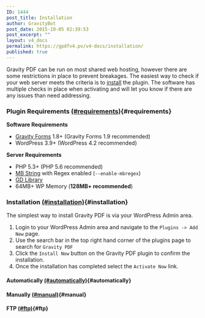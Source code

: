 ```yaml
---
ID: 1444
post_title: Installation
author: GravityBot
post_date: 2015-10-05 02:39:53
post_excerpt: ""
layout: v4_docs
permalink: https://gpdfv4.pv/v4-docs/installation/
published: true
---
```

Gravity PDF can be run on most shared web hosting, however there are some restrictions in place to prevent breakages. The easiest way to check if your web server meets the criteria is to [install](#installation) the plugin. The software has multiple checks in place when activating and will let you know if there are any issues than need addressing. 

### Plugin Requirements [(#requirements)](#requirements){#requirements}

**Software Requirements**
* [Gravity Forms](https://www.e-junkie.com/ecom/gb.php?cl=54585&c=ib&aff=235154) 1.8+ (Gravity Forms 1.9 recommended)
* WordPress 3.9+ (WordPress 4.2 recommended)

**Server Requirements**
* PHP 5.3+ (PHP 5.6 recommended)
* [MB String](http://www.php.net/manual/en/mbstring.installation.php) with Regex enabled (`--enable-mbregex`)
* [GD Library](http://www.php.net/manual/en/image.installation.php)
* 64MB+ WP Memory (**128MB+ recommended**)

### Installation [(#installation)](#installation){#installation}
The simplest way to install Gravity PDF is via your WordPress Admin area.

1. Login to your WordPress Admin area and navigate to the `Plugins -> Add New` page.
1. Use the search bar in the top right hand corner of the plugins page to search for `Gravity PDF`
1. Click the `Install Now` button on the Gravity PDF plugin to confirm the installation. 
1. Once the installation has completed select the `Activate Now` link. 


#### Automatically [(#automatically)](#automatically){#automatically}

#### Manually [(#manual)](#manual){#manual}

#### FTP [(#ftp)](#ftp){#ftp}

